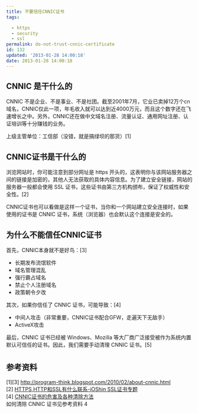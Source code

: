 ```yaml
---
title: 不要信任CNNIC证书
tags: 

  - https
  - security
  - ssl
permalink: do-not-trust-cnnic-certificate
id: 132
updated: '2013-01-28 14:00:18'
date: 2013-01-28 14:00:18
---
```


<h2>CNNIC 是干什么的</h2>
<p>CNNIC 不是企业、不是事业、不是社团。截至2001年7月，它业已卖掉12万个cn域名，CNNIC仅此一项，年毛收入就可以达到近4000万元，而且这个数字还在飞速增长之中。另外，CNNIC还在做中文域名注册、流量认证、通用网址注册、认证培训等十分赚钱的业务。</p>
<p>上级主管单位：工信部（没错，就是搞绿坝的那货）[1]</p>
<h2>CNNIC证书是干什么的</h2>
<p>浏览网站时，你可能注意到部分网址是 https 开头的，这表明你与该网站服务器之间的链接是加密的，其他人无法获取的具体内容信息。为了建立安全链接，网站的服务器一般都会使用 SSL 证书，这些证书由第三方机构颁布，保证了权威性和安全性。[2]</p>
<p>CNNIC证书也可以看做是这样一个证书，当你和一个网站建立安全连接时，如果使用的证书是 CNNIC 证书，系统（浏览器）也会默认这个连接是安全的。</p>
<h2>为什么不能信任CNNIC证书</h2>
<p>首先，CNNIC本身就不是好鸟：[3]</p>
<ul>
<li>长期发布流氓软件</li>
<li>域名管理混乱</li>
<li>强行霸占域名</li>
<li>禁止个人注册域名</li>
<li>政策朝令夕改</li>
</ul>
<p>其次，如果你信任了 CNNIC 证书，可能导致：[4]</p>
<ul>
<li>中间人攻击（非常重要，CNNIC证书配合GFW，走遍天下无敌手）</li>
<li>ActiveX攻击</li>
</ul>
<p>最后，CNNIC 证书已经被 Windows、Mozilla 等大厂商广泛接受被作为系统内置默认可信任的证书。因此，我们需要手动清理 CNNIC 证书。[5]<br /> <img class="origin_image" style="border-style: none; margin: 6px 0px; display: block; overflow: hidden; max-width: 100%; height: auto; cursor: -webkit-zoom-in;" title="点击查看原图" src="http://p3.zhimg.com/22/42/22425cd89e089ea16ecedd42e04ecbcf_m.jpg" alt="" /></p>
<h2>参考资料</h2>
<p>[1][3]&nbsp;<a href="http://program-think.blogspot.com/2010/02/about-cnnic.html">http://program-think.blogspot.com/2010/02/about-cnnic.html</a><br /> [2]&nbsp;<a href="http://www.ioshin.com/digitalsignature/SSL%20and%20HTTPS.html">HTTPS,HTTP和SSL有什么联系-iOShin SSL证书专题</a><br /> [4]&nbsp;<a href="http://blog.csdn.net/program_think/article/details/5309699">CNNIC证书的危害及各种清除方法</a><br /> 如何清除 CNNIC 证书见参考资料 4</p>